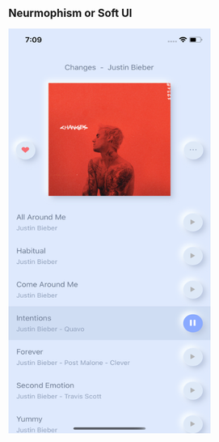 ## Neurmophism or Soft UI 



<a href="url"><img src="https://github.com/DhruvinV/ui-dev/blob/master/readme/album.png" align="left" height="800px" width="400px" ></a>


